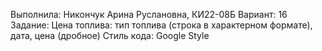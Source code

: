 Выполнила: Никончук Арина Руслановна, КИ22-08Б
Вариант: 16
Задание: Цена топлива: тип топлива (строка в характерном формате), дата, цена 
(дробное)
Стиль кода: Google Style
